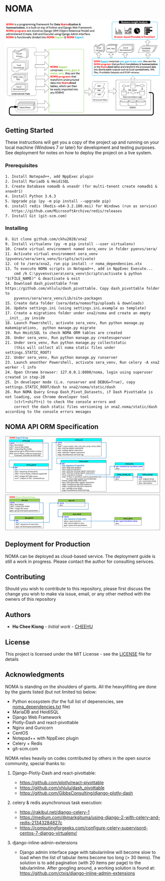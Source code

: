 # NOMA

![NOMA API ORM](noma.png)

## Getting Started

These instructions will get you a copy of the project up and running on your local machine (Windows 7 or later) for development and testing purposes. See deployment for notes on how to deploy the project on a live system.

### Prerequisites

	1. Install Notepad++, add NppExec plugin
	2. Install Mariadb & HeidiSQL
	3. Create Database nomadb & xnaxdr (for multi-tenent create nomadb1 & xnaxdr1)
	4. Install Python 3.6.3
	5. Upgrade pip (py -m pip install --upgrade pip)
	6. install redis (Redis-x64-3.2.100.msi) for Windows (run as service)
	   https://github.com/MicrosoftArchive/redis/releases
	7. Install Git (git-scm.com)


### Installing

	8. Git clone github.com/ckhu2020/xna2
	9. Install virtualenv (py -m pip install --user virtualenv)
	10. Create virtual environment named sera_venv in folder pyenvs/sera/
	11. Activate virtual environment sera_venv (pyvenvs/sera/sera_venv/Scripts/activate)
	12. cd to /sera/xna2, run pip install -r noma_dependencies.xtx
	13. To execute NOMA scripts in Notepad++, add in NppExec Execute...
	    cmd /k C:\pyvenvs\sera\sera_venv\Scripts\activate & python "$(FILE_NAME)" & deactivate & exit
	14. Download dash_pivottable from https://github.com/xhlulu/dash_pivottable. Copy dash_pivottable folder to 
	    pyvenvs/sera/sera_venv/Lib/site-packages
	15. Create data folder (sera/data/nomasftp/uploads & downloads)
	16. Update settings.ini (using settings.ini.example as template)
	17. Create a migrations folder under xna2/noma and create an empty  __init__.py inside
	18. Launch Powershell, activate sera_venv, Run python manage.py makemigrations,  python manage.py migrate
	19. Run HeidiSQL to check NOMA ORM tables are created
	20. Under sera_venv, Run python manage.py createsuperuser
	21. Under sera_venv, Run python manage.py collectstatic 
	    (this will collect all noma static files under settings.STATIC_ROOT)
	22. Under sera_venv, Run python manage.py runserver
	23. Launch anonther Powershell, activate sera_venv, Run celery -A xna2 worker -l info
	24. Open Chrome browser: 127.0.0.1:8000/noma, login using superuser created in step-20
	25. In developer mode (i.e. runserver and DEBUG=True), copy settings.STATIC_ROOT/dash to xna2/noma/static/dash
	26. Run NOMA Query Group Dash_Pivot_Datasets, if Dash Pivottable is not loading, use Chrome developer tool 
	    (ctrl+shift+i) to check the console errors and 
	    correct the dash static files versioning in xna2.noma/static/dash according to the console errors mesages


## NOMA API ORM Specification

![NOMA API ORM](noma_api.png)


## Deployment for Production

NOMA can be deployed as cloud-based service. The deployment guide is still a work in progress. Please contact the author for consulting serivces.

## Contributing

Should you wish to contribute to this repository, please first discuss the change you wish to make via issue, email, or any other method with the owners of this repository


## Authors

* **Hu Chee Kiong** - *Initial work* - [CHEEHU](https://github.com/CHEEHU)


## License

This project is licensed under the MIT License - see the [LICENSE](LICENSE) file for details


## Acknowledgments

NOMA is standing on the shoulders of giants. All the heavylifiting are done by the giants listed (but not limited to) below:

* Python ecosystem (for the full list of depenencies, see [noma_dependencies.txt](noma_dependencies.txt) file)
* MariaDB and HeidiSQL
* Django Web Framework
* Plotly-Dash and react-pivottable
* Nginx and Gunicorn
* CentOS
* Notepad++ with NppExec plugin
* Celery + Redis
* git-scm.com


NOMA relies heavily on codes contributed by others in the open source community, special thanks to:

1. Django-Plotly-Dash and react-pivottable:
   * https://github.com/plotly/react-pivottable
   * https://github.com/xhlulu/dash_pivottable
   * https://github.com/GibbsConsulting/django-plotly-dash

2. celery & redis asynchronous task execution:
   * https://rakibul.net/django-celery-1
   * https://medium.com/@markgituma/using-django-2-with-celery-and-redis-21343284827c
   * https://computingforgeeks.com/configure-celery-supervisord-centos-7-django-virtualenv/

3. django-inline-admin-extensions
   * Django admin interface page with tabularinline will become slow to load when the list of tabular items become too long (> 30 items). 
     The solution is to add pagination (with 20 items per page) to the tabularinline. After googling around, a working solution is found at:
     https://github.com/ctxis/django-inline-admin-extensions

